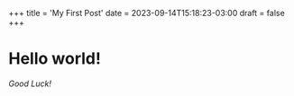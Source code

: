 +++
title = 'My First Post'
date = 2023-09-14T15:18:23-03:00
draft = false
+++

# Hello world!

_Good Luck!_
